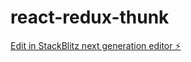 # react-redux-thunk

[Edit in StackBlitz next generation editor ⚡️](https://stackblitz.com/~/github.com/arana8389/react-redux-thunk)